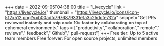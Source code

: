 +++
date = 2022-09-05T04:38:00
title = "Livecycle"
link = "https://livecycle.io/"
thumbnail = "https://livecycle.io/icons/icon-512x512.png?v=b00adfc7976879331e1a3c25dcfe732a"
snippet="Get PRs reviewed instantly and ship code 10x faster by collaborating on top of ephemeral environments."
tags = ["productivity"," collaboration"," remote"," reviews"," feedback"," Github"," pull-request"]
+++
Free tier: Up to 5 active team members
Free forever: For open source projects, unlimited members
